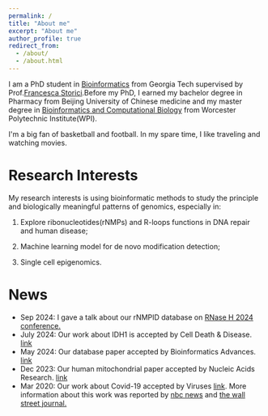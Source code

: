 ```yaml
---
permalink: /
title: "About me"
excerpt: "About me"
author_profile: true
redirect_from: 
  - /about/
  - /about.html
---
```


I am a PhD student in [Bioinformatics](https://bioinformatics.gatech.edu/) from Georgia Tech supervised by Prof.[Francesca Storici](https://storicilab.gatech.edu/).Before my PhD, I earned my bachelor degree in Pharmacy from Beijing University of Chinese medicine and my master degree in [Bioinformatics and Computational Biology](https://www.wpi.edu/academics/departments/bioinformatics-computational-biology) from Worcester Polytechnic Institute(WPI).

I'm a big fan of basketball and football. In my spare time, I like traveling and watching movies.



Research Interests
======
My research interests is using bioinformatic methods to study the principle and biologically meaningful patterns of genomics, especially in:

1) Explore ribonucleotides(rNMPs) and R-loops functions in DNA repair and human disease;

2) Machine learning model for de novo modification detection;

3) Single cell epigenomics.



News
======
* Sep 2024: I gave a talk about our rNMPID database on [RNase H 2024 conference.](https://4r-rtg.de/rnaseh-2024/)
* July 2024: Our work about IDH1 is accepted by Cell Death & Disease. [link](https://doi.org/10.1038/s41419-024-06625-6)
* May 2024: Our database paper accepted by Bioinformatics Advances. [link](https://doi.org/10.1093/bioadv/vbae063)
* Dec 2023: Our human mitochondrial paper accepted by Nucleic Acids Research. [link](https://doi.org/10.1093/nar/gkad1204)
* Mar 2020: Our work about Covid-19 accepted by Viruses [link](https://doi.org/10.3390/v12040360). More information about this work was reported by [nbc news](https://www.nbcboston.com/news/local/wpi-professor-unveils-3d-model-of-coronavirus/2076624/) and [the wall street journal.](https://www.wsj.com/articles/sharing-data-faster-to-fight-an-epidemic-11582314253)

